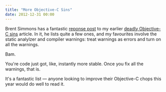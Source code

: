 ```yaml
---
title: "More Objective-C Sins"
date: 2012-12-31 00:00
---
```


Brent Simmons has a fantastic [reponse post](http://inessential.com/2012/12/31/coders_in_the_hands_of_an_angry_god) to my earlier [deadly Objective-C sins](https://ashfurrow.com/blog/seven-deadly-sins-of-modern-objective-c) article. In it, he lists quite a few ones, and my favourites involve the static analylzer and compiler warnings: treat warnings as errors and turn on all the warnings.

Bam.

You're code just got, like, instantly more stable. Once you fix all the warnings, that is.

It's a fantastic list — anyone looking to improve their Objective-C chops this year would do well to read it.

<!-- more -->
